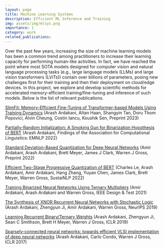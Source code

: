 ```yaml
---
layout: page
title: Machine Learning Systems
description: Efficient ML Inference and Training
img: assets/img/mlsys.png
importance: 1
category: work
related_publications: 
---
```


Over the past few years, increasing the size of machine learning models has been a common trend among practitioners to increase their learning capacity for performing human-like activities. In fact, we have reached the point where most SOTA models designed for computer vision and natural language processing tasks (e.g., large language models (LLMs) and large vision transformers (LViTs)) contain over billions of parameters, posing new challenges first for their training and then their deployment on cloud/edge devices. In this project, we explore and develop scientific methods for accelerated memory-efficient training/fine-tuning and inference of such models. Below is the list of relevant publications.


[SlimFit: Memory-Efficient Fine-Tuning of Transformer-based Models Using Training Dynamics](https://arxiv.org/abs/2305.18513) (Arash Ardakani, Altan Haan, Shangyin Tan, Doru Thom Popovici, Alvin Cheung, Costin Iancu, Koushik Sen, Preprint 2023)

[Partially-Random Initialization: A Smoking Gun for Binarization Hypothesis of BERT](https://aclanthology.org/2022.findings-emnlp.191) (Arash Ardakani, Findings of the Association for Computational Linguistics: EMNLP 2022)

[Standard Deviation-Based Quantization for Deep Neural Networks](https://arxiv.org/abs/2202.12422) (Amir Ardakani, Arash Ardakani, Brett Meyer, James J Clark, Warren J Gross, Preprint 2022)

[Efficient Two-Stage Progressive Quantization of BERT](https://aclanthology.org/2022.sustainlp-1.2) (Charles Le, Arash Ardakani, Amir Ardakani, Hang Zhang, Yuyan Chen, James Clark, Brett Meyer, Warren Gross, SustaiNLP 2022)


[Training Binarized Neural Networks Using Ternary Multipliers](https://ieeexplore.ieee.org/abstract/document/9367226) (Amir Ardakani, Arash Ardakani and Warren Gross, IEEE Design & Test 2021)


[The Synthesis of XNOR Recurrent Neural Networks with Stochastic Logic](https://proceedings.neurips.cc/paper_files/paper/2019/hash/6562c5c1f33db6e05a082a88cddab5ea-Abstract.html) (Arash Ardakani, Zhengyun Ji, Amir Ardakani, Warren Gross, NeurIPS 2019)


[Learning Recurrent Binary/Ternary Weights](https://openreview.net/forum?id=HkNGYjR9FX) (Arash Ardakani, Zhengyun Ji, Sean C Smithson, Brett H Meyer, Warren J Gross, ICLR 2019)


[Sparsely-connected neural networks: towards efficient VLSI implementation of deep neural networks](https://openreview.net/forum?id=r1fYuytex) (Arash Ardakani, Carlo Condo, Warren J Gross, ICLR 2017)

